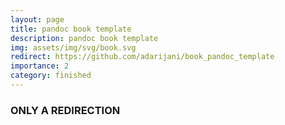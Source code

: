 ```yaml
---
layout: page
title: pandoc book template
description: pandoc book template
img: assets/img/svg/book.svg
redirect: https://github.com/adarijani/book_pandoc_template
importance: 2
category: finished
---
```


### ONLY A REDIRECTION
